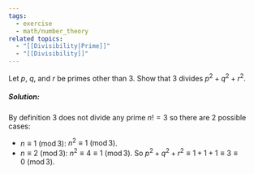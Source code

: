```yaml
---
tags:
  - exercise
  - math/number_theory
related topics:
  - "[[Divisibility|Prime]]"
  - "[[Divisibility]]"
---
```

Let $p$, $q$, and $r$ be primes other than $3$. Show that $3$ divides $p^2 + q^2 + r^2$.
##### Solution:
By definition $3$ does not divide any prime $n != 3$ so there are $2$ possible cases:
- $n \equiv 1\ (\operatorname{mod} 3)$:
	$n^2\equiv 1\ (\operatorname{mod} 3)$.
- $n \equiv 2\ (\operatorname{mod} 3)$:
	$n^2 \equiv 4 \equiv 1\ (\operatorname{mod} 3)$.
So $p^2 + q^2 + r^2 \equiv 1 + 1 + 1 \equiv 3 \equiv 0\ (\operatorname{mod} 3)$.